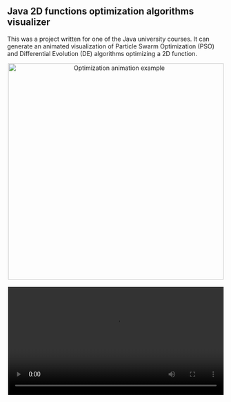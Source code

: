## Java 2D functions optimization algorithms visualizer

This was a project written for one of the Java university courses. It can generate an animated visualization of Particle Swarm Optimization (PSO) and Differential Evolution (DE) algorithms optimizing a 2D function.

<div align="center"> <img src=".github/resources/output.gif" alt="Optimization animation example" width="500"/> </div>

<br>

<div align="center"> <video src=".github/resources/optimization_demo.mp4" alt="Optimization animation example" width="500"/> </div>